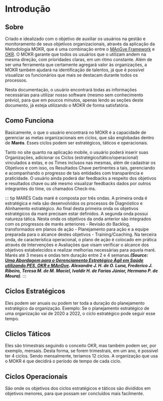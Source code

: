 # Introdução

## Sobre

Criado e idealizado com o objetivo de auxiliar os usuários na gestão e monitoramento de seus objetivos organizacionais, através da aplicação da Metodologia MOKR, que é uma combinação entre o [MAnGve Framework](http://mangve.org) e [OKR](https://en.wikipedia.org/wiki/OKR). O MOKR garante que todos os usuários que o utilizam andem na mesma direção, com prioridades claras, em um ritmo constante. Além de ser uma ferramenta que certamente agregará valor às organizações, a MOKR também ajudará na identificação de talentos, já que é possível visualizar os funcionários que mais se destacam durante todos os processos.

Nesta documentação, o usuário encontrará todas as informações necessárias para utilizar nosso software (mesmo sem conhecimento prévio), para que em poucos minutos, apenas lendo as seções deste documento, já esteja utilizando o MOKR de forma satisfatória.

## Como Funciona

Basicamente, o que o usuário encontrará no MOKR é a capacidade de gerenciar as metas organizacionais em ciclos, que são englobadas dentro de <strong>Marés</strong>. Esses ciclos podem ser estratégicos, táticos e operacionais.

Tanto no site quanto na aplicação mobile, o usuário poderá inserir suas Organizações, adicionar os Ciclos (estratégico/tático/operacional) vinculados a estas, e os Times inclusos nas mesmas, além de cadastrar os Objetivos e com isso, os Resultados Chave pertinentes a tais, gerenciando e acompanhando o progresso de tais entidades com transparência e praticidade. O usuário ainda poderá dar feedbacks a respeito dos objetivos  e resultados chave ou até mesmo visualizar feedbacks dados por outros integrantes do time, os chamados Check-ins.

::: tip MARÉS
Cada maré é composta por três ondas. A primeira onda é estratégica e nela são desenvolvidos os processos de Diagnóstico e Alinhamento estratégico. Ao final desta primeira onda os objetivos estratégicos da maré precisam estar definidos. A segunda onda possui natureza tática. Nesta onda os objetivos da onda anterior são integrados com os progressos de marés anteriores - Revisão do Backlog, transformados em planos de ação - Planejamento para ação e a equipe preparada para o alcance destes objetivos - Training/Coaching. Na terceira onda, de característica operacional, o plano de ação é colocado em prática através de Intervenções e Avaliações que visam verificar o alcance dos objetivos estabelecidos e realizar melhorias necessárias para aquela maré. Marés até 3 meses e ondas tem duração entre 2 e 4 semanas.<i><b>(Source: [Uma Abordagem para o Gerenciamento Estratégico Ágil em Saúde utilizando PES, OKR e MAnGve](https://reer.emnuvens.com.br/reer/article/view/146/47). Alexandre J. H. de O. Luna, Frederico J. Ribeiro, Teresa M. de M. Maciel, Ivaldir H. de Farias Júnior, Hermano P. de Moura)</b></i>.
:::

## Ciclos Estratégicos

Eles podem ser anuais ou podem ter toda a duração do planejamento estratégico da organização. Exemplo: Se o planejamento estratégico de uma organização vai de 2020 a 2022, o ciclo estratégico pode seguir esse tempo.

## Cliclos Táticos

Eles são trimestrais seguindo o conceito OKR, mas também podem ser, por exemplo, mensais. Desta forma, se forem trimestrais, em um ano, é possível ter 4 ciclos. Sendo mensalmente, teríamos 12 ciclos. A organização que usa o MOKR é que decidirá o período de tempo de cada ciclo.

## Ciclos Operacionais

São onde os objetivos dos ciclos estratégicos e táticos são divididos em objetivos menores, para que possam ser concluídos mais facilmente.